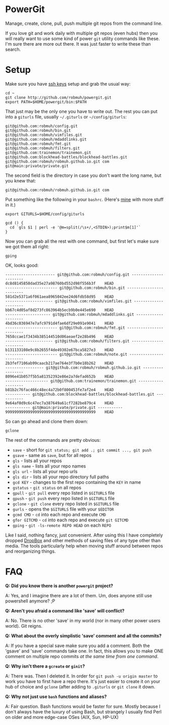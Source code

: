 PowerGit
========

Manage, create, clone, pull, push multiple git repos from the command
line.

If you love git and work daily with multiple git repos (even hubs) then
you will really want to use some kind of power `git` utility commands
like these. I'm sure there are more out there. It was just faster to write
these than search.

Setup
=====

Make sure you have [ssh keys][] setup and grab the usual way:

```
cd ~
git clone http://github.com/robmuh/powergit.git
export PATH=$HOME/powergit/bin:$PATH
```

That just may be the only one you have to write out. The rest you can
put into a `giturls` file, usually `~/.giturls` or `~/config/giturls`:

```
git@github.com:robmuh/config.git
git@github.com:robmuh/bin.git
git@github.com:robmuh/vimfiles.git
git@github.com:robmuh/mdaddlinks.git
git@github.com:robmuh/fmt.git
git@github.com:robmuh/filters.git
git@github.com:trainemon/trainemon.git
git@github.com:blockhead-battles/blockhead-battles.git
git@github.com:robmuh/robmuh.github.io.git com
git@main:private/private.git
```

The second field is the directory in case you don't want the long
name, but you knew that:

```
git@github.com:robmuh/robmuh.github.io.git com
```

Put something like the following in your `bashrc`. (Here's [mine][] with
more stuff in it.)

```
export GITURLS=$HOME/config/giturls

gcd () {
  cd `gls $1 | perl -e '@m=split(/\s+/,<STDIN>);print$m[1]'`
}

```

Now you can grab all the rest with one command, but first let's make
sure we got them all right:

```
gping
```
OK, looks good:

```
---------------------- git@github.com:robmuh/config.git ----------------------
dc8d8145850dad35e27a98760bd552d98f556b3f	HEAD
----------------------- git@github.com:robmuh/bin.git ------------------------
581d2e5371a6f061aea8965042ee24d6fdb58d95	HEAD
--------------------- git@github.com:robmuh/vimfiles.git ---------------------
bb67c4d05af8d273fc863964b5ecb9b0e445e690	HEAD
-------------------- git@github.com:robmuh/mdaddlinks.git --------------------
4bd36c036947e7afc9791d4fae6df29e091e9041	HEAD
----------------------- git@github.com:robmuh/fmt.git ------------------------
7658ccae1f3434b385144510d06aeaef2e28b496	HEAD
--------------------- git@github.com:robmuh/filters.git ----------------------
b131133108e9c8b2655f4de49302e67bca5827e3	HEAD
----------------------- git@github.com:robmuh/note.git -----------------------
2b3fef7106ab99caacb217ae764e3f7b0e18b262	HEAD
----------------- git@github.com:robmuh/robmuh.github.io.git -----------------
8096e41b057f5b5a81352392e86e2a7defad652b	HEAD
------------------- git@github.com:trainemon/trainemon.git -------------------
b81b2c76fac466c48ec4a72b0f800453fe7af2e4	HEAD
----------- git@github.com:blockhead-battles/blockhead-battles.git -----------
9e64af0d9c6c47ec7a387649a61cf7282be879c4	HEAD
----------- git@main:private/private.git -----------
9999999999999999999999999999999999999999	HEAD
```
So can go ahead and clone them down:

```
gclone
```

The rest of the commands are pretty obvious:

* `save` - short for `git status; git add .; git commit ..., git push`
* `gsave` - same as `save`, but for all repos
* `gls` - lists all your repos
* `gls name` - lists all your repo names
* `gls url` - lists all your repo urls
* `gls dir` - lists all your repo directory full paths
* `gcd KEY` - changes to the first repo containing the `KEY` in name
* `gstatus` - `git status` on all repos
* `gpull` - `git pull` every repo listed in `$GITURLS` file
* `gpush` - `git push` every repo listed in `$GITURLS` file
* `gclone` - `git clone` every repo listed in `$GITURLS` file
* `gurls` - opens the `$GITURLS` file with your `$EDITOR`
* `gcmd CMD` - `cd` into each repo and execute `CMD`
* `gfor GITCMD` - `cd` into each repo and execute `git GITCMD`
* `gping` - `git -ls-remote REPO HEAD` on each `REPO`

Like I said, nothing fancy, just convenient. After using this I have
completely dropped [DropBox][] and other methods of saving files of any
type other than media. The tools particularly help when moving stuff
around between repos and reorganizing things.


FAQ
===

**Q: Did you know there is another `powergit` project?**

A: Yes, and I imagine there are a lot of them. Um, does anyone still use
powershell anymore? ;P

**Q: Aren't you afraid a command like 'save' will conflict?**

A: No. There is no other 'save' in my world (nor in many other power
users world). Git reigns.

**Q: What about the overly simplistic 'save' comment and all the
commits?**

A: If you have a special save make sure you add a comment. Both the
'gsave' and 'save' commands take one. In fact, this allows you to make
ONE comment on multiple repo commits *at the same time from one
command*.

**Q: Why isn't there a `gcreate` or `ginit`?**

A: There was. Then I deleted it. In order for `git push -u origin
master` to work you have to first have a repo there. It's just easier
to create it on your hub of choice and `gclone` (after adding to
`.giturls` or `git clone` it down.

**Q: Why not just use `bash` functions and aliases?**

A: Fair question. Bash functions would be faster for sure. Mostly
because I don't always have the luxury of using Bash, but strangely
I usually find Perl on older and more edge-case OSes (AIX, Sun, HP-UX)

[DropBox]: http://dropbox.com
[mine]: https://github.com/robmuh/config/blob/master/bashrc
[ssh keys]: https://help.github.com/articles/generating-ssh-keys

